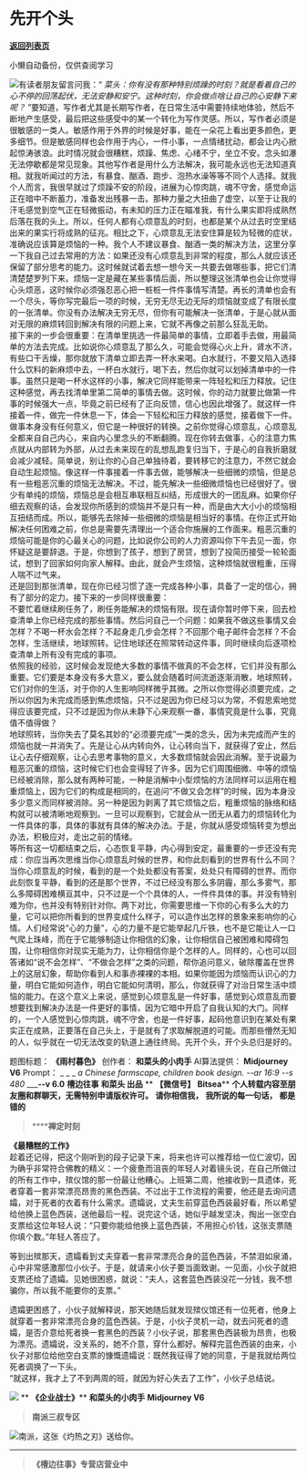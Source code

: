 # 先开个头

[**返回列表页**](/gzh/槽边往事)

小懒自动备份，仅供查阅学习

![](https://mmbiz.qpic.cn/mmbiz_jpg/Ia6gU9JNtkoibF8m005Ot7Cb20iaibuVialW6picLg9R2Y5nIOh8bKibdH60M0zgKwTNicFVK175taLZGIXjHps9ph76g/640?wx_fmt=jpeg&from;=appmsg)有读者朋友留言问我：“
_菜头：你有没有那种特别烦躁的时刻？就是看着自己的心不停的回荡起伏，无法安静和安宁。这种时刻，你会做点啥让自己的心安静下来呢？_
”要知道，写作者尤其是长期写作者，在日常生活中需要持续地体验，然后不断地产生感受，最后把这些感受中的某一个转化为写作灵感。所以，写作者必须是很敏感的一类人。敏感作用于外界的时候是好事，能在一朵花上看出更多颜色，更多细节。但是敏感同样也会作用于内心，一件小事，一点情绪扰动，都会让内心掀起惊涛骇浪。此时情况就会很糟糕，烦躁、焦虑、心绪不宁，坐立不安。念头如瀑无法停歇都是常见现象。其他写作者是用什么方法解决，我可能永远也无法知道真相。就我听闻过的方法，有暴食、酗酒、跑步、泡热水澡等等不同个人选择。就我个人而言，我很早就过了烦躁不安的阶段，进展为心惊肉跳，魂不守舍，感觉命运正在暗中不断蓄力，准备发出残暴一击。那种力量之大扭曲了虚空，以至于让我的汗毛感觉到空气正在轻微振动，有未知的压力正在瞄准我，有什么果实即将成熟然后落在我的头上。所以，任何人都有心烦意乱的时刻，也都是某个从过去时空里结出来的果实行将成熟的征兆。相比之下，心烦意乱无法安住算是较为轻微的症状，准确说应该算是烦恼的一种。我个人不建议暴食、酗酒一类的解决方法，这里分享一下我自己过去常用的方法：如果还没有心烦意乱到非常的程度，那么人就应该还保留了部分思考的能力。这时候就试着去想一想今天一共要去做哪些事，把它们清清楚楚罗列下来。烦恼一定是藏在某些事情后面，所以整理这张清单也会让你觉得心头烦恶，这时候你必须强忍恶心把一桩桩一件件事情写清楚。再长的清单也会有一个尽头，等你写完最后一项的时候，无穷无尽无边无际的烦恼就变成了有限长度的一张清单。你没有办法解决无穷无尽，但你有可能解决一张清单，于是心就从面对无限的麻烦转回到解决有限的问题上来，它就不再像之前那么狂乱无助。  
接下来的一步会很重要：在清单里挑选一件最简单的事情，立即着手去做，用最简单的方法去完成。比如说你心烦意乱了那么久，可能会觉得心火上升，肾水不济，有些口干舌燥，那你就放下清单立即去弄一杯水来喝。白水就行，不要又陷入选择什么饮料的新麻烦中去，一杯白水就行，喝下去，然后你就可以划掉清单中的一件事。虽然只是喝一杯水这样的小事，解决它同样能带来一阵轻松和压力释放。记住这种感觉，再去找清单里第二简单的事情去做。这时候，你的动力就要比做第一件事的时候强大一点，毕竟之前已经有了正向反馈，信心也因此增强了。就这样一件接着一件，做完一件休息一下，体会一下轻松和压力释放的感觉，接着做下一件。  
做事本身没有任何意义，但它是一种很好的转换。之前你觉得心烦意乱，心烦意乱全都来自自己内心，来自内心里念头的不断翻腾。现在你转去做事，心的注意力焦点就从内部转为外部，从过去未来现在的乱想乱跑复归当下，于是心的自我折磨就会减少减轻。简单说，别让你的心自己单独待着，要转移它的注意力，不然它就会自动生起烦恼。像这样一件事接着一件事去做，能够解决一些细微的烦恼，但是总有一些粗恶沉重的烦恼无法解决。不过，能先解决一些细微烦恼也已经很好了。很少有单纯的烦恼，烦恼总是会相互串联相互纠结，形成很大的一团乱麻。如果你仔细去观察的话，会发现你所感到的烦恼并不是只有一种，而是由大大小小的烦恼相互扭结而成。所以，能够先去除掉一些细微的烦恼是相当好的事情。在你正式开始解决任何困难之前，你总是需要先清理出一个适合你施展的工作面来。粗恶沉重的烦恼可能是你的心最关心的问题，比如说你公司的人力资源叫你下午去见一面，你怀疑这是要辞退。于是，你想到了孩子，想到了房贷，想到了投简历接受一轮轮面试，想到了回家如何向家人解释。由此，就会产生烦恼，这种烦恼就很粗重，压得人喘不过气来。  
还是回到那张清单，现在你已经习惯了逐一完成各种小事，具备了一定的信心，拥有了部分的定力。接下来的一步同样很重要：  
不要忙着继续刷任务了，刷任务能解决的烦恼有限。现在请你暂时停下来，回去检查清单上你已经完成的那些事情。然后问自己一个问题：如果我不做这些事情又会怎样？不喝一杯水会怎样？不起身走几步会怎样？不回那个电子邮件会怎样？不会怎样，生活继续，地球照转。记住地球还在照常转动这件事，同时继续向后逐项检查清单上所有没有完成的事项。  
依照我的经验，这时候会发现绝大多数的事情不做真的不会怎样，它们并没有那么重要。它们要是本身没有多大意义，要么就会随着时间流逝逐渐消散，地球照转，它们对你的生活，对于你的人生影响同样微乎其微。之所以你觉得必须要完成，之所以你因为未完成而感到焦虑烦恼，只不过是因为你已经习以为常，不假思索地觉得应该要完成，只不过是因为你从未静下心来观察一番，事情究竟是什么事，究竟值不值得做？  
地球照转，当你失去了莫名其妙的“必须要完成”一类的念头，因为未完成而产生的烦恼也就一并消失了。先是让心从内转向外，让心转向当下，就获得了安止，然后让心去仔细观察，让心去思考事物的意义，大多数烦恼就会因此消解。至于说最为粗恶沉重的烦恼，这时候它们也会变得轻了许多。因为它们周围细微、中等的烦恼已经被消除，那么就有两种可能，一种是消解中小型烦恼的方法同样可以运用在粗重烦恼上，因为它们的构成是相同的，在追问“不做又会怎样”的时候，因为本身没多少意义而同样被消除。另一种是因为剥离了其它烦恼之后，粗重烦恼的脉络和结构就可以被清晰地观察到。一旦可以观察到，它就会从一团无从着力的烦恼转化为一件具体的事，具体的事就有具体的解决办法。于是，你就从感受烦恼转变为想出办法，积极应对，走出之前的情绪。  
等所有这一切都结束之后，心态恢复平静，内心得到安定，最重要的一步还没有完成：你应当再次思维当你心烦意乱时候的世界，和你此刻看到的世界有什么不同？当你心烦意乱的时候，看到的是一个处处都没有答案，处处只有障碍的世界。而你此刻恢复平静，看到的还是那个世界，不过已经没有那么多阴霾，那么多雾气，那么多障碍困难横亘其中，只不过是一个个具体的人，一件件具体的事。并没有特别难为你，也并没有特别针对你。两下对比，你需要思维一下你的心有多么大的力量，它可以把你所看到的世界变成什么样子，可以造作出怎样的景象来影响你的心情。人们经常说“心的力量”，心的力量不是它能举起几斤铁，也不是它能让人一口气爬上珠峰，而在于它能够制造让你相信的幻象，让你相信自己被困难和障碍包围，让你相信你对现实无能为力，让你相信你是个怎样的人。同样的，心也可以回答诸如“说不会怎样”、“不做会怎样”之类的问题，帮你追问意义，破除覆盖在世界上的这层幻象，帮助你看到人和事赤裸裸的本相。如果你能因为烦恼而认识心的力量，明白它能如何造作，明白它能如何清明，那么，你就获得了对治日常生活中烦恼的能力。在这个意义上来说，感觉到心烦意乱是一件好事，感觉到心烦意乱而要想要找到解决办法是一件更好的事情，因为它暗中开启了自我认知的大门。同样的，一个人感觉到心惊肉跳，魂不守舍，也是一件好事，起码他意识到在某处有果实正在成熟，正要落在自己头上，于是就有了求取解脱道的可能。而那些懵然无知的人，似乎就在一切无法改变的轨道上通往终局。先开个头，开个头总归是好的。  
  
题图标题： **《雨村暮色》** 创作者： **和菜头的小肉手** AI算法提供： **Midjourney V6** Prompt： _ _ _ _a
Chinese farmscape, children book design. --ar 16:9 --s 480_ _____\--v 6.0__
**槽边往事** **和菜头 出品** ** **【微信号】** **Bitsea**** **个人转载内容至朋友圈和群聊天，无需特别申请版权许可。**
**请你相信我，** **我所说的每一句话，** **都是错的**

>  ******禅定时刻**

 **《最糟糕的工作》**  
趁着还记得，把这个刚听到的段子记录下来，将来也许可以推荐给一位仁波切，因为确乎非常符合佛教的精义：一个疲惫而沮丧的年轻人对着镜头说，在自己所做过的所有工作中，殡仪馆的那一份最让他糟心。上班第二周，他接收到一具遗体，死者穿着一套非常漂亮昂贵的黑色西装。不过出于工作流程的需要，他还是去询问遗孀，对于死者的衣着有什么需求。遗孀说，丈夫生前穿蓝色西装最好看，所以希望给他换上蓝色西装，送他最后一程。说完这个话，她似乎越发坚决，掏出一张空白支票给这位年轻人说：“只要你能给他换上蓝色西装，不用担心价钱，这张支票随你填个数。”年轻人答应了。

等到出殡那天，遗孀看到丈夫穿着一套非常漂亮合身的蓝色西装，不禁泪如泉涌，心中非常感激那位小伙子。于是，就请来小伙子要当面致谢。一见面，小伙子就把支票还给了遗孀。见她很困惑，就说：“夫人，这套蓝色西装没花一分钱，我不想骗你，所以我不能要你的支票。”

遗孀更困惑了，小伙子就解释说，那天她随后就发现殡仪馆还有一位死者，他身上就穿着一套非常漂亮合身的蓝色西装。于是，小伙子灵机一动，就去问死者的遗孀，是否介意给死者换一套黑色的西装？小伙子说，那套黑色西装极为昂贵，也极为漂亮。遗孀说，没关系的，她不介意，穿什么都好。解释完蓝色西装的由来，小伙子对那位给他空白支票的慷慨遗孀说：既然我征得了她的同意，于是我就给两位死者调换了一下头。  
“就这样，我才上了不到两周的班，就因为好心失去了工作”，小伙子总结说。

  

  
![](https://mmbiz.qpic.cn/mmbiz_jpg/Ia6gU9JNtkoibF8m005Ot7Cb20iaibuVialW0icuw1eI5FfAKvyBTiaGyVbicBZDhy5FMckDRTDA1Ojt3Sdeszwn4kQYg/640?wx_fmt=jpeg&from;=appmsg)
** **《企业战士》**** **和菜头的小肉手** **Midjourney V6**  

>  **南派三叔专区**

![](https://mmbiz.qpic.cn/mmbiz_jpg/Ia6gU9JNtkoibF8m005Ot7Cb20iaibuVialWicln9lmfic1S8CgMzjrhp75wrjsibD7gMPeMTNeFJuFC7DibPnP2icSjziaA/640?wx_fmt=jpeg&from;=appmsg)南派，这张《灼热之刃》送给你。
****

>  **《槽边往事》专营店营业中**

  

